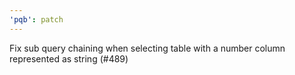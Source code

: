 ```yaml
---
'pqb': patch
---
```


Fix sub query chaining when selecting table with a number column represented as string (#489)
